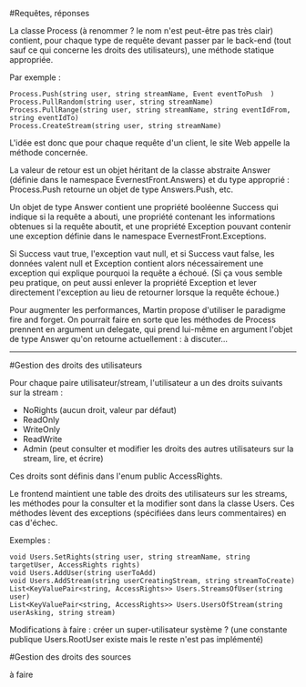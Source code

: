 #Requêtes, réponses

La classe Process (à renommer ? le nom n'est peut-être pas très clair) contient, pour chaque type de requête devant 
passer par le back-end (tout sauf ce qui concerne les droits des utilisateurs), une méthode statique appropriée.

 Par exemple :

	Process.Push(string user, string streamName, Event eventToPush	)
	Process.PullRandom(string user, string streamName)
	Process.PullRange(string user, string streamName, string eventIdFrom, string eventIdTo)
	Process.CreateStream(string user, string streamName)

L'idée est donc que pour chaque requête d'un client, le site Web appelle la méthode concernée. 

La valeur de retour est un objet héritant de la classe abstraite Answer (définie dans le namespace EvernestFront.Answers)
et du type approprié : Process.Push retourne un objet de type Answers.Push, etc. 

Un objet de type Answer contient une propriété booléenne Success qui indique si la requête a abouti, 
une propriété contenant les informations obtenues si la requête aboutit, et une propriété Exception pouvant 
contenir une exception définie dans le namespace EvernestFront.Exceptions. 

Si Success vaut true, l'exception vaut null, et si Success vaut false, les données valent null et Exception contient alors 
nécessairement une exception qui explique pourquoi la requête a échoué. (Si ça vous semble peu pratique, on peut aussi enlever la propriété
Exception et lever directement l'exception au lieu de retourner lorsque la requête échoue.)


Pour augmenter les performances, Martin propose d'utiliser le paradigme fire and forget. 
On pourrait faire en sorte que les méthodes de Process prennent en argument un delegate, 
qui prend lui-même en argument l'objet de type Answer qu'on retourne actuellement : à discuter...

----------------------------------------------------------------------------------------------------


#Gestion des droits des utilisateurs


Pour chaque paire utilisateur/stream, l'utilisateur a un des droits suivants sur la stream :

* NoRights (aucun droit, valeur par défaut)
* ReadOnly
* WriteOnly
* ReadWrite
* Admin (peut consulter et modifier les droits des autres utilisateurs sur la stream, lire, et écrire)

Ces droits sont définis dans l'enum public AccessRights.

Le frontend maintient une table des droits des utilisateurs sur les streams, les méthodes pour la consulter et la modifier 
sont dans la classe Users. Ces méthodes lèvent des exceptions (spécifiées dans leurs commentaires)
en cas d'échec.

Exemples :
	
	void Users.SetRights(string user, string streamName, string targetUser, AccessRights rights)
	void Users.AddUser(string userToAdd)
	void Users.AddStream(string userCreatingStream, string streamToCreate)
	List<KeyValuePair<string, AccessRights>> Users.StreamsOfUser(string user)
	List<KeyValuePair<string, AccessRights>> Users.UsersOfStream(string userAsking, string stream)

Modifications à faire : créer un super-utilisateur système ? (une constante publique Users.RootUser existe mais le reste n'est pas implémenté)


#Gestion des droits des sources

à faire
